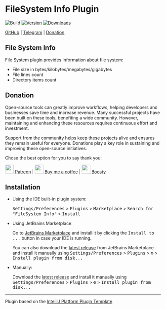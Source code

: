 # FileSystem Info Plugin

![Build](https://github.com/xepozz/fs-info-plugin/workflows/Build/badge.svg)
[![Version](https://img.shields.io/jetbrains/plugin/v/28300-filesystem-info.svg)](https://plugins.jetbrains.com/plugin/28300-filesystem-info)
[![Downloads](https://img.shields.io/jetbrains/plugin/d/28300-filesystem-info.svg)](https://plugins.jetbrains.com/plugin/28300-filesystem-info)

<!-- Plugin description -->

[GitHub](https://github.com/xepozz/caddy-plugin) | [Telegram](https://t.me/jb_plugins/100) | [Donation](https://github.com/xepozz/xepozz?tab=readme-ov-file#become-a-sponsor)

## File System Info

File System plugin provides information about file system:
- File size in bytes/kilobytes/megabytes/gigabytes
- File lines count
- Directory items count

## Donation

Open-source tools can greatly improve workflows, helping developers and businesses save time and increase revenue.
Many successful projects have been built on these tools, benefiting a wide community.
However, maintaining and enhancing these resources requires continuous effort and investment.

Support from the community helps keep these projects alive and ensures they remain useful for everyone.
Donations play a key role in sustaining and improving these open-source initiatives.

Chose the best option for you to say thank you:

[<img height="28" src="https://github.githubassets.com/assets/patreon-96b15b9db4b9.svg"> Patreon](https://patreon.com/xepozz)
|
[<img height="28" src="https://github.githubassets.com/assets/buy_me_a_coffee-63ed78263f6e.svg"> Buy me a coffee](https://buymeacoffee.com/xepozz)
|
[<img height="28" src="https://boosty.to/favicon.ico"> Boosty](https://boosty.to/xepozz)


<!-- Plugin description end -->

## Installation

- Using the IDE built-in plugin system:
  
  <kbd>Settings/Preferences</kbd> > <kbd>Plugins</kbd> > <kbd>Marketplace</kbd> > <kbd>Search for "FileSystem Info"</kbd> >
  <kbd>Install</kbd>
  
- Using JetBrains Marketplace:

  Go to [JetBrains Marketplace](https://plugins.jetbrains.com/plugin/28300-filesystem-info) and install it by clicking the <kbd>Install to ...</kbd> button in case your IDE is running.

  You can also download the [latest release](https://plugins.jetbrains.com/plugin/28300-filesystem-info/versions) from JetBrains Marketplace and install it manually using
  <kbd>Settings/Preferences</kbd> > <kbd>Plugins</kbd> > <kbd>⚙️</kbd> > <kbd>Install plugin from disk...</kbd>

- Manually:

  Download the [latest release](https://github.com/xepozz/fs-info-plugin/releases/latest) and install it manually using
  <kbd>Settings/Preferences</kbd> > <kbd>Plugins</kbd> > <kbd>⚙️</kbd> > <kbd>Install plugin from disk...</kbd>


---
Plugin based on the [IntelliJ Platform Plugin Template][template].

[template]: https://github.com/JetBrains/intellij-platform-plugin-template
